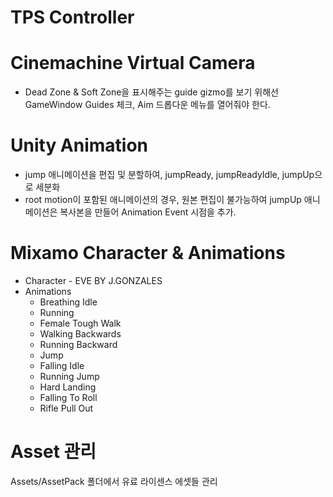 # TPS Controller

# Cinemachine Virtual Camera
* Dead Zone & Soft Zone을 표시해주는 guide gizmo를 보기 위해선 GameWindow Guides 체크, Aim 드롭다운 메뉴를 열어줘야 한다.

# Unity Animation
* jump 애니메이션을 편집 및 분할하여, jumpReady, jumpReadyIdle, jumpUp으로 세분화
* root motion이 포함된 애니메이션의 경우, 원본 편집이 불가능하여 jumpUp 애니메이션은 복사본을 만들어 Animation Event 시점을 추가.

# Mixamo Character & Animations
* Character - EVE BY J.GONZALES
* Animations
  * Breathing Idle
  * Running
  * Female Tough Walk
  * Walking Backwards
  * Running Backward
  * Jump
  * Falling Idle
  * Running Jump
  * Hard Landing
  * Falling To Roll
  * Rifle Pull Out

# Asset 관리
Assets/AssetPack 폴더에서 유료 라이센스 에셋들 관리
